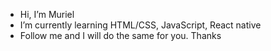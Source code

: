 -  Hi, I’m Muriel
- I’m currently learning HTML/CSS, JavaScript, React native
- Follow me and I will do the same for you. Thanks

<!---
ma-muu/ma-muu is a ✨ special ✨ repository because its `README.md` (this file) appears on your GitHub profile.
You can click the Preview link to take a look at your changes.
--->
